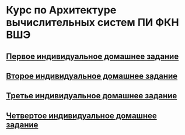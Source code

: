 # Курс по Архитектуре вычислительных систем ПИ ФКН ВШЭ

## [Первое индивидуальное домашнее задание](IDZ1)

## [Второе индивидуальное домашнее задание](IDZ2)

## [Третье индивидуальное домашнее задание](IDZ3)

## [Четвертое индивидуальное домашнее задание](IDZ4)